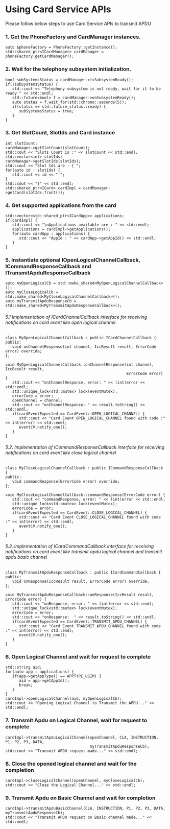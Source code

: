 # Using Card Service APIs

Please follow below steps to use Card Service APIs to transmit APDU

### 1. Get the PhoneFactory and CardManager instances. ###
   ~~~~~~{.cpp}
   auto &phoneFactory = PhoneFactory::getInstance();
   std::shared_ptr<ICardManager> cardManager = phoneFactory.getCardManager();
   ~~~~~~

### 2. Wait for the telephony subsystem initialization. ###
   ~~~~~~{.cpp}
   bool subSystemsStatus = cardManager->isSubsystemReady();
   if(!subSystemsStatus) {
      std::cout << "Telephony subsystem is not ready, wait for it to be ready " << std::endl;
      std::future<bool> f = cardManager->onSubsystemReady();
      auto status = f.wait_for(std::chrono::seconds(5));
      if(status == std::future_status::ready) {
         subSystemsStatus = true;
      }
   }
   ~~~~~~


### 3. Get SlotCount, SlotIds and Card instance ###
   ~~~~~~{.cpp}
   int slotCount;
   cardManager->getSlotCount(slotCount);
   std::cout << "Slots Count is :" << slotCount << std::endl;
   std::vector<int> slotIds;
   cardManager->getSlotIds(slotIds);
   std::cout << "Slot Ids are : { ";
   for(auto id : slotIds) {
      std::cout << id << " ";
   }
   std::cout << "}" << std::endl;
   std::shared_ptr<ICard> cardImpl = cardManager->getCard(slotIds.front());
   ~~~~~~

### 4. Get supported applications from the card ###
   ~~~~~~{.cpp}
   std::vector<std::shared_ptr<ICardApp>> applications;
   if(cardImpl) {
      std::cout << "\nApplications available are : " << std::endl;
      applications = cardImpl->getApplications();
      for(auto cardApp : applications) {
         std::cout << "AppId : " << cardApp->getAppId() << std::endl;
      }
   }
   ~~~~~~


### 5. Instantiate optional IOpenLogicalChannelCallback, ICommandResponseCallback and ITransmitApduResponseCallback ###

   ~~~~~~{.cpp}
   auto myOpenLogicalCb = std::make_shared<MyOpenLogicalChannelCallback>();
   auto myCloseLogicalCb = std::make_shared<MyCloseLogicalChannelCallback>();
   auto myTransmitApduResponseCb = std::make_shared<MyTransmitApduResponseCallback>();
   ~~~~~~

###### 5.1 Implementation of ICardChannelCallback interface for receiving notifications on card event like open logical channel ######

   ~~~~~~{.cpp}
   class MyOpenLogicalChannelCallback : public ICardChannelCallback {
   public:
      void onChannelResponse(int channel, IccResult result, ErrorCode error) override;
   };

   void MyOpenLogicalChannelCallback::onChannelResponse(int channel, IccResult result,
                                                        ErrorCode error) {
      std::cout << "onChannelResponse, error: " << (int)error << std::endl;
      std::unique_lock<std::mutex> lock(eventMutex);
      errorCode = error;
      openChannel = channel;
      std::cout << "onChannelResponse: " << result.toString() << std::endl;
      if(cardEventExpected == CardEvent::OPEN_LOGICAL_CHANNEL) {
         std::cout << "Card Event OPEN_LOGICAL_CHANNEL found with code :" << int(error) << std::endl;
         eventCV.notify_one();
      }
   }
   ~~~~~~

###### 5.2. Implementation of ICommandResponseCallback interface for receiving notifications on card event like close logical channel ######

   ~~~~~~{.cpp}
   class MyCloseLogicalChannelCallback : public ICommandResponseCallback {
   public:
      void commandResponse(ErrorCode error) override;
   };

   void MyCloseLogicalChannelCallback::commandResponse(ErrorCode error) {
      std::cout << "commandResponse, error: " << (int)error << std::endl;
      std::unique_lock<std::mutex> lock(eventMutex);
      errorCode = error;
      if(cardEventExpected == CardEvent::CLOSE_LOGICAL_CHANNEL) {
         std::cout << "Card Event CLOSE_LOGICAL_CHANNEL found with code :" << int(error) << std::endl;
         eventCV.notify_one();
      }
   }
   ~~~~~~

###### 5.3. Implementation of ICardCommandCallback interface for receiving notifications on card event like transmit apdu logical channel and transmit apdu basic channel ######

   ~~~~~~{.cpp}
   class MyTransmitApduResponseCallback : public ICardCommandCallback {
   public:
      void onResponse(IccResult result, ErrorCode error) override;
   };

   void MyTransmitApduResponseCallback::onResponse(IccResult result, ErrorCode error) {
      std::cout << "onResponse, error: " << (int)error << std::endl;
      std::unique_lock<std::mutex> lock(eventMutex);
      errorCode = error;
      std::cout << "onResponse:  " << result.toString() << std::endl;
      if(cardEventExpected == CardEvent::TRANSMIT_APDU_CHANNEL) {
         std::cout << "Card Event TRANSMIT_APDU_CHANNEL found with code :" << int(error) << std::endl;
         eventCV.notify_one();
      }
   }
   ~~~~~~

### 6. Open Logical Channel and wait for request to complete ###

   ~~~~~~{.cpp}
   std::string aid;
   for(auto app : applications) {
      if(app->getAppType() == APPTYPE_USIM) {
         aid = app->getAppId();
         break;
      }
   }
   cardImpl->openLogicalChannel(aid, myOpenLogicalCb);
   std::cout << "Opening Logical Channel to Transmit the APDU..." << std::endl;
   ~~~~~~

### 7. Transmit Apdu on Logical Channel, wait for request to complete ###

   ~~~~~~{.cpp}
   cardImpl->transmitApduLogicalChannel(openChannel, CLA, INSTRUCTION, P1, P2, P3, DATA,
                                        myTransmitApduResponseCb);
   std::cout << "Transmit APDU request made..." << std::endl;
   ~~~~~~

### 8. Close the opened logical channel and wait for the completion ###

   ~~~~~~{.cpp}
   cardImpl->closeLogicalChannel(openChannel, myCloseLogicalCb);
   std::cout << "Close the Logical Channel..." << std::endl;
   ~~~~~~

### 9. Transmit Apdu on Basic Channel and wait for completion ###

   ~~~~~~{.cpp}
   cardImpl->transmitApduBasicChannel(CLA, INSTRUCTION, P1, P2, P3, DATA, myTransmitApduResponseCb);
   std::cout << "Transmit APDU request on Basic channel made..." << std::endl;
   ~~~~~~
